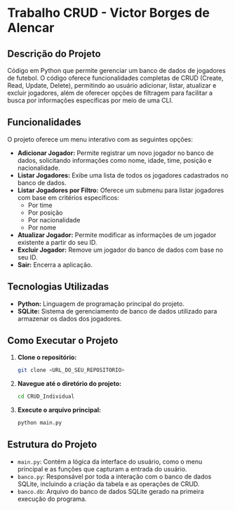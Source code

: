# Trabalho CRUD - Victor Borges de Alencar

## Descrição do Projeto

Código em Python que permite gerenciar um banco de dados de jogadores de futebol. O código oferece funcionalidades completas de CRUD (Create, Read, Update, Delete), permitindo ao usuário adicionar, listar, atualizar e excluir jogadores, além de oferecer opções de filtragem para facilitar a busca por informações específicas por meio de uma CLI.

## Funcionalidades

O projeto oferece um menu interativo com as seguintes opções:

  * **Adicionar Jogador:** Permite registrar um novo jogador no banco de dados, solicitando informações como nome, idade, time, posição e nacionalidade.
  * **Listar Jogadores:** Exibe uma lista de todos os jogadores cadastrados no banco de dados.
  * **Listar Jogadores por Filtro:** Oferece um submenu para listar jogadores com base em critérios específicos:
      * Por time
      * Por posição
      * Por nacionalidade
      * Por nome
  * **Atualizar Jogador:** Permite modificar as informações de um jogador existente a partir do seu ID.
  * **Excluir Jogador:** Remove um jogador do banco de dados com base no seu ID.
  * **Sair:** Encerra a aplicação.

## Tecnologias Utilizadas

  * **Python:** Linguagem de programação principal do projeto.
  * **SQLite:** Sistema de gerenciamento de banco de dados utilizado para armazenar os dados dos jogadores.

## Como Executar o Projeto

1.  **Clone o repositório:**
    ```bash
    git clone <URL_DO_SEU_REPOSITORIO>
    ```
2.  **Navegue até o diretório do projeto:**
    ```bash
    cd CRUD_Individual
    ```
3.  **Execute o arquivo principal:**
    ```bash
    python main.py
    ```

## Estrutura do Projeto

  * `main.py`: Contém a lógica da interface do usuário, como o menu principal e as funções que capturam a entrada do usuário.
  * `banco.py`: Responsável por toda a interação com o banco de dados SQLite, incluindo a criação da tabela e as operações de CRUD.
  * `banco.db`: Arquivo do banco de dados SQLite gerado na primeira execução do programa.
 
